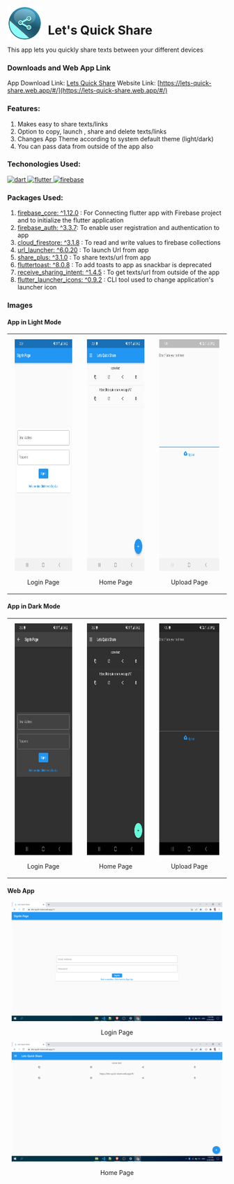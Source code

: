 <div style="display:flex"><img src="https://raw.githubusercontent.com/KiranBendkoli1/lets-quick-share/master/assets/shareicon.jpg" alt="icon"  height="80" /> 
<h1> &nbsp Let's Quick Share</h1>
</div>
This app lets you quickly share texts between your different devices

### Downloads and Web App Link
App Download Link: [Lets Quick Share](https://drive.google.com/file/d/1w-SjyvBcJa5OJP40ioVn2zhJbnxFn6vc/view?usp=sharing)
Website Link: [https://lets-quick-share.web.app/#/](https://lets-quick-share.web.app/#/)

### Features:
1. Makes easy to share texts/links  
2. Option to copy, launch , share and delete texts/links
3. Changes App Theme according to system default theme (light/dark)
5. You can pass data from outside of the app also

### Techonologies Used:


<p align="left"> <a href="https://dart.dev" target="_blank" rel="noreferrer"> <img src="https://www.vectorlogo.zone/logos/dartlang/dartlang-icon.svg" alt="dart" width="20" height="20"/> </a>
<a href="https://flutter.dev" target="_blank" rel="noreferrer"> <img src="https://www.vectorlogo.zone/logos/flutterio/flutterio-icon.svg" alt="flutter" width="20" height="20"/> </a>
 <a href="https://firebase.google.com/" target="_blank" rel="noreferrer"> <img src="https://www.vectorlogo.zone/logos/firebase/firebase-icon.svg" alt="firebase" width="20" height="20"/> </a> 

### Packages Used:
1. [firebase_core: ^1.12.0](https://pub.dev/packages/firebase_core) : For Connecting flutter app with Firebase project and to initialize the flutter application
2. [firebase_auth: ^3.3.7](https://pub.dev/packages/firebase_auth): To enable user registration and authentication to app
3. [cloud_firestore: ^3.1.8](https://pub.dev/packages/cloud_firestore) : To read and write values to firebase collections
4. [url_launcher: ^6.0.20](https://pub.dev/packages/url_launcher) : To launch Url from app
5. [share_plus: ^3.1.0](https://pub.dev/packages/share_plus) : To share texts/url from app
6. [fluttertoast: ^8.0.8](https://pub.dev/packages/fluttertoast) : To add toasts to app as snackbar is deprecated
7. [receive_sharing_intent: ^1.4.5](https://pub.dev/packages/receive_sharing_intent) : To get texts/url from outside of the app 
8. [flutter_launcher_icons: ^0.9.2](https://pub.dev/packages/flutter_launcher_icons) : CLI tool used to change application's launcher icon

### Images 
#### App in Light Mode

<table>
  <tr>
   <td><div style="margin:10px"><img src="https://raw.githubusercontent.com/KiranBendkoli1/lets-quick-share/master/assets/ll.jpg" height="530" width="250"/> <p align='center'>Login Page</p> </div>
   </td>
   <td>
     <div style="margin:10px"><img src="https://raw.githubusercontent.com/KiranBendkoli1/lets-quick-share/master/assets/hl.jpg" height="530" width="250"/> <p align='center'>Home Page</p> </div>
   </td>
   <td><div style="margin:10px"><img src="https://raw.githubusercontent.com/KiranBendkoli1/lets-quick-share/master/assets/ul.jpg" height="530" width="250"/> <p align='center'>Upload Page</p> </div>
   </td>
 </tr>
 </table>

#### App in Dark Mode

<table>
  <tr>
   <td> <div style="margin:10px"><img src="https://raw.githubusercontent.com/KiranBendkoli1/lets-quick-share/master/assets/ld.jpg" height="530" width="250"/> <p align='center'>Login Page</p> </div>
   </td>
   <td>
    <div style="margin:10px"><img src="https://raw.githubusercontent.com/KiranBendkoli1/lets-quick-share/master/assets/hd.jpg" height="530" width="250"/> <p align='center'>Home Page</p> </div>
   </td>
   <td><div style="margin:10px"><img src="https://raw.githubusercontent.com/KiranBendkoli1/lets-quick-share/master/assets/ud.jpg" height="530" width="250"/> <p align='center'>Upload Page</p> </div>
   </td>
 </tr>
 </table>
 


#### Web App 

<table>
    <tr>
    <div style="margin:10px"><img src="https://raw.githubusercontent.com/KiranBendkoli1/lets-quick-share/master/assets/lw.png" /> <p align='center'>Login Page</p> </div>
    </tr>
    <tr>
     <div style="margin:10px"><img src="https://raw.githubusercontent.com/KiranBendkoli1/lets-quick-share/master/assets/hw.png"/> <p align='center'>Home Page</p> </div>
    </tr>
</table>